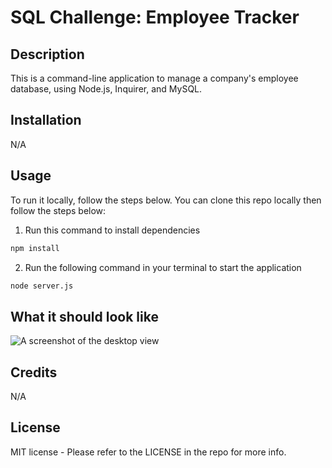 # SQL Challenge: Employee Tracker

## Description
This is a command-line application to manage a company's employee database, using Node.js, Inquirer, and MySQL.
## Installation
N/A
## Usage
To run it locally, follow the steps below. You can clone this repo locally then follow the steps below:
1. Run this command to install dependencies
```bash
npm install
```
2. Run the following command in your terminal to start the application
```bash
node server.js
```
## What it should look like
![A screenshot of the desktop view](public/assets/img/)
## Credits
N/A
## License
MIT license - Please refer to the LICENSE in the repo for more info.